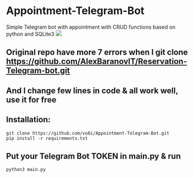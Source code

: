 # Appointment-Telegram-Bot
Simple Telegram bot with appointment with CRUD functions based on python and SQLite3
![](https://github.com/vo6i/Appointment-Telegram-Bot/blob/main/Screenshot_20240901-201812_2.jpg) 


## Original repo have more 7 errors when I git clone https://github.com/AlexBaranovIT/Reservation-Telegram-bot.git
## And I change few lines in code & all work well, use it for free

## Installation:

```
git clone https://github.com/vo6i/Appointment-Telegram-Bot.git
pip install -r requirements.txt
```
## Put your Telegram Bot TOKEN in main.py & run

```
python3 main.py

```
